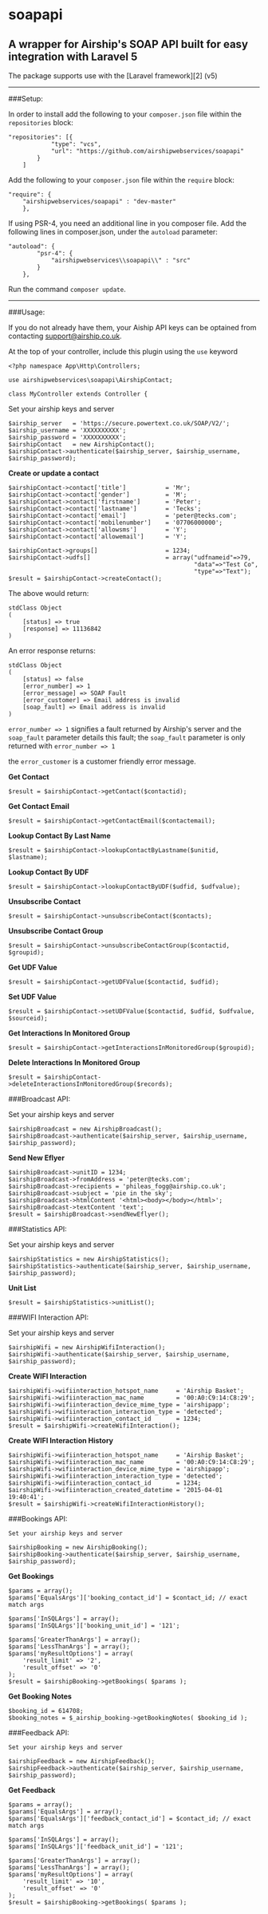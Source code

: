 # soapapi
A wrapper for Airship's SOAP API built for easy integration with Laravel 5
---

The package supports use with the [Laravel framework][2] (v5) 

----
###Setup:

In order to install add the following to your `composer.json` file within the `repositories` block:

```
"repositories": [{
            "type": "vcs",
            "url": "https://github.com/airshipwebservices/soapapi"
        }
    ]
```

Add the following to your `composer.json` file within the `require` block:

```
"require": {
    "airshipwebservices/soapapi" : "dev-master"
	},
```

If using PSR-4, you need an additional line in you composer file. Add the following lines in composer.json, under the `autoload` parameter:

```
"autoload": {
		"psr-4": {
			"airshipwebservices\\soapapi\\" : "src"
		}
	},
```

Run the command `composer update`.

----

###Usage:

If you do not already have them, your Aiship API keys can be optained from contacting support@airship.co.uk.

At the top of your controller, include this plugin using the `use` keyword

```
<?php namespace App\Http\Controllers;

use airshipwebservices\soapapi\AirshipContact;

class MyController extends Controller {
```

Set your airship keys and server

```
$airship_server   = 'https://secure.powertext.co.uk/SOAP/V2/';
$airship_username = 'XXXXXXXXXX';
$airship_password = 'XXXXXXXXXX';
$airshipContact   = new AirshipContact();
$airshipContact->authenticate($airship_server, $airship_username, $airship_password);
```

**Create or update a contact**

```
$airshipContact->contact['title']           = 'Mr';
$airshipContact->contact['gender']          = 'M';
$airshipContact->contact['firstname']       = 'Peter';
$airshipContact->contact['lastname']        = 'Tecks';
$airshipContact->contact['email']           = 'peter@tecks.com';
$airshipContact->contact['mobilenumber']    = '07706000000';
$airshipContact->contact['allowsms']        = 'Y';
$airshipContact->contact['allowemail']      = 'Y';

$airshipContact->groups[]                   = 1234;
$airshipContact->udfs[]                     = array("udfnameid"=>79, 
                                                    "data"=>"Test Co", 
                                                    "type"=>"Text");
$result = $airshipContact->createContact();
```

The above would return:

```
stdClass Object
(
    [status] => true
    [response] => 11136842
)
```

An error response returns:

```
stdClass Object
(
    [status] => false
    [error_number] => 1
    [error_message] => SOAP Fault
    [error_customer] => Email address is invalid
    [soap_fault] => Email address is invalid
)
```

`error_number => 1` signifies a fault returned by Airship's server and the `soap_fault` parameter details this fault; the `soap_fault` parameter is only returned with `error_number => 1`

the `error_customer` is a customer friendly error message. 

**Get Contact**

```
$result = $airshipContact->getContact($contactid);
```

**Get Contact Email**

```
$result = $airshipContact->getContactEmail($contactemail);
```

**Lookup Contact By Last Name**

```
$result = $airshipContact->lookupContactByLastname($unitid, $lastname);
```

**Lookup Contact By UDF**

```
$result = $airshipContact->lookupContactByUDF($udfid, $udfvalue);
```

**Unsubscribe Contact**

```
$result = $airshipContact->unsubscribeContact($contacts);
```

**Unsubscribe Contact Group**

```
$result = $airshipContact->unsubscribeContactGroup($contactid, $groupid);
```

**Get UDF Value**

```
$result = $airshipContact->getUDFValue($contactid, $udfid);
```

**Set UDF Value**

```
$result = $airshipContact->setUDFValue($contactid, $udfid, $udfvalue, $sourceid);
```

**Get Interactions In Monitored Group**

```
$result = $airshipContact->getInteractionsInMonitoredGroup($groupid);
```


**Delete Interactions In Monitored Group**

```
$result = $airshipContact->deleteInteractionsInMonitoredGroup($records);
```

###Broadcast API:

Set your airship keys and server

```
$airshipBroadcast = new AirshipBroadcast();
$airshipBroadcast->authenticate($airship_server, $airship_username, $airship_password);
```

**Send New Eflyer**

```
$airshipBroadcast->unitID = 1234;
$airshipBroadcast->fromAddress = 'peter@tecks.com';
$airshipBroadcast->recipients = 'phileas_fogg@airship.co.uk';
$airshipBroadcast->subject = 'pie in the sky';
$airshipBroadcast->htmlContent '<html><body></body></html>';
$airshipBroadcast->textContent 'text';
$result = $airshipBroadcast->sendNewEflyer();
```

###Statistics API:

Set your airship keys and server

```
$airshipStatistics = new AirshipStatistics();
$airshipStatistics->authenticate($airship_server, $airship_username, $airship_password);
```

**Unit List**

```
$result = $airshipStatistics->unitList();
```

###WIFI Interaction API:

Set your airship keys and server

```
$airshipWifi = new AirshipWifiInteraction();
$airshipWifi->authenticate($airship_server, $airship_username, $airship_password);
```

**Create WIFI Interaction**

```
$airshipWifi->wifiinteraction_hotspot_name     = 'Airship Basket';
$airshipWifi->wifiinteraction_mac_name         = '00:A0:C9:14:C8:29';
$airshipWifi->wifiinteraction_device_mime_type = 'airshipapp';
$airshipWifi->wifiinteraction_interaction_type = 'detected';
$airshipWifi->wifiinteraction_contact_id       = 1234;
$result = $airshipWifi->createWifiInteraction();
```

**Create WIFI Interaction History**

```
$airshipWifi->wifiinteraction_hotspot_name     = 'Airship Basket';
$airshipWifi->wifiinteraction_mac_name         = '00:A0:C9:14:C8:29';
$airshipWifi->wifiinteraction_device_mime_type = 'airshipapp';
$airshipWifi->wifiinteraction_interaction_type = 'detected';
$airshipWifi->wifiinteraction_contact_id       = 1234;
$airshipWifi->wifiinteraction_created_datetime = '2015-04-01 19:40:41';
$result = $airshipWifi->createWifiInteractionHistory();
```

###Bookings API:

```
Set your airship keys and server

$airshipBooking = new AirshipBooking();
$airshipBooking->authenticate($airship_server, $airship_username, $airship_password);
```

**Get Bookings**

```
$params = array();
$params['EqualsArgs']['booking_contact_id'] = $contact_id; // exact match args

$params['InSQLArgs'] = array();
$params['InSQLArgs']['booking_unit_id'] = '121';

$params['GreaterThanArgs'] = array();
$params['LessThanArgs'] = array();
$params['myResultOptions'] = array(
	'result_limit' => '2',
	'result_offset' => '0'
);
$result = $airshipBooking->getBookings( $params );
```

**Get Booking Notes**

```
$booking_id = 614708;
$booking_notes = $_airship_booking->getBookingNotes( $booking_id );
```

###Feedback API:

```
Set your airship keys and server

$airshipFeedback = new AirshipFeedback();
$airshipFeedback->authenticate($airship_server, $airship_username, $airship_password);
```

**Get Feedback**

```
$params = array();
$params['EqualsArgs'] = array();
$params['EqualsArgs']['feedback_contact_id'] = $contact_id; // exact match args

$params['InSQLArgs'] = array();
$params['InSQLArgs']['feedback_unit_id'] = '121';

$params['GreaterThanArgs'] = array();
$params['LessThanArgs'] = array();
$params['myResultOptions'] = array(
	'result_limit' => '10',
	'result_offset' => '0'
);
$result = $airshipBooking->getBookings( $params );
```

